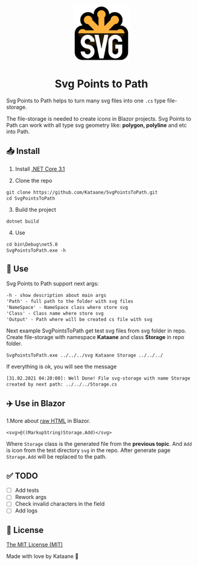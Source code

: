 <div align="center">
    <img src="static/800px-SVG_Logo.svg.png" alt="SvgPointsToPath Logo" title="Aimeos" height="150"/>
 <h1>Svg Points to Path</h1>
</div>

Svg Points to Path helps to turn many svg files into one `.cs` type file-storage. 

The file-storage is needed to create icons in Blazor projects. Svg Points to Path can work with all type svg geometry like: **polygon, polyline** and etc into Path.

## 📥 Install
1. Install [.NET Core 3.1](https://dotnet.microsoft.com/download/dotnet/3.1)

2. Clone the repo
```
git clone https://github.com/Kataane/SvgPointsToPath.git
cd SvgPointsToPath
```

3. Build the project
```
dotnet build
```

4. Use
```
cd bin\Debug\net5.0
SvgPointsToPath.exe -h
```

## 🔧 Use

Svg Points to Path support next args:
```
-h - show description about main args
'Path' - full path to the folder with svg files
'NameSpace' - NameSpace class where store svg
'Class' - Class name where store svg
'Output' - Path where will be created cs file with svg
```

Next example SvgPointsToPath get test svg files from svg folder in repo. 
Create file-storage with namespace **Kataane** and class **Storage** in repo folder.
```
SvgPointsToPath.exe ../../../svg Kataane Storage ../../../
```

If everything is ok, you will see the message
```
[31.02.2021 04:20:00]: Well Done! File svg-storage with name Storage created by next path: ../../../Storage.cs
```

## ✈️ Use in Blazor

1.More about [raw HTML](https://docs.microsoft.com/en-us/aspnet/core/blazor/components/?view=aspnetcore-3.1#raw-html%5D) in Blazor.
```
<svg>@((MarkupString)Storage.Add)</svg>
```

Where `Storage` class is the generated file from the **previous topic**. And `Add` is icon from the test directory `svg` in the repo.
After generate page `Storage.Add` will be replaced to the path.

## ✅ TODO
 - [ ] Add tests
 - [ ] Rework args
 - [ ] Check invalid characters in the field
 - [ ] Add logs
 
## 📝 License 
[The MIT License (MIT)](https://mit-license.org/)

Made with love by Kataane 💜


